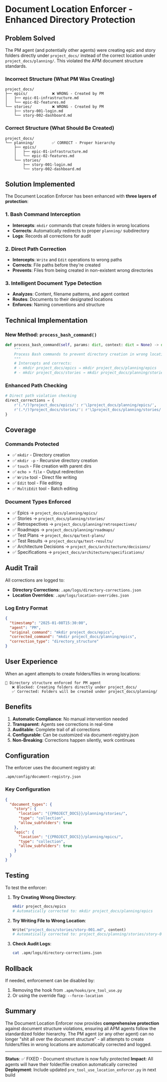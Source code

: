 # Document Location Enforcer - Enhanced Directory Protection

## Problem Solved

The PM agent (and potentially other agents) were creating epic and story folders directly under `project_docs/` instead of the correct location under `project_docs/planning/`. This violated the APM document structure standards.

### Incorrect Structure (What PM Was Creating)
```
project_docs/
├── epics/           ❌ WRONG - Created by PM
│   ├── epic-01-infrastructure.md
│   └── epic-02-features.md
└── stories/         ❌ WRONG - Created by PM
    ├── story-001-login.md
    └── story-002-dashboard.md
```

### Correct Structure (What Should Be Created)
```
project_docs/
└── planning/        ✅ CORRECT - Proper hierarchy
    ├── epics/
    │   ├── epic-01-infrastructure.md
    │   └── epic-02-features.md
    └── stories/
        ├── story-001-login.md
        └── story-002-dashboard.md
```

## Solution Implemented

The Document Location Enforcer has been enhanced with **three layers of protection**:

### 1. Bash Command Interception
- **Intercepts**: `mkdir` commands that create folders in wrong locations
- **Corrects**: Automatically redirects to proper `planning/` subdirectory
- **Logs**: Records all corrections for audit

### 2. Direct Path Correction
- **Intercepts**: `Write` and `Edit` operations to wrong paths
- **Corrects**: File paths before they're created
- **Prevents**: Files from being created in non-existent wrong directories

### 3. Intelligent Document Type Detection
- **Analyzes**: Content, filename patterns, and agent context
- **Routes**: Documents to their designated locations
- **Enforces**: Naming conventions and structure

## Technical Implementation

### New Method: `process_bash_command()`
```python
def process_bash_command(self, params: dict, context: dict = None) -> dict:
    """
    Process Bash commands to prevent directory creation in wrong locations
    """
    # Intercepts and corrects:
    # - mkdir project_docs/epics → mkdir project_docs/planning/epics
    # - mkdir project_docs/stories → mkdir project_docs/planning/stories
```

### Enhanced Path Checking
```python
# Direct path violation checking
direct_corrections = {
    r'(.*/)?project_docs/epics/': r'\1project_docs/planning/epics/',
    r'(.*/)?project_docs/stories/': r'\1project_docs/planning/stories/',
}
```

## Coverage

### Commands Protected
- ✅ `mkdir` - Directory creation
- ✅ `mkdir -p` - Recursive directory creation
- ✅ `touch` - File creation with parent dirs
- ✅ `echo > file` - Output redirection
- ✅ `Write` tool - Direct file writing
- ✅ `Edit` tool - File editing
- ✅ `MultiEdit` tool - Batch editing

### Document Types Enforced
- ✅ Epics → `project_docs/planning/epics/`
- ✅ Stories → `project_docs/planning/stories/`
- ✅ Retrospectives → `project_docs/planning/retrospectives/`
- ✅ Roadmaps → `project_docs/planning/roadmaps/`
- ✅ Test Plans → `project_docs/qa/test-plans/`
- ✅ Test Results → `project_docs/qa/test-results/`
- ✅ Architecture Decisions → `project_docs/architecture/decisions/`
- ✅ Specifications → `project_docs/architecture/specifications/`

## Audit Trail

All corrections are logged to:
- **Directory Corrections**: `.apm/logs/directory-corrections.json`
- **Location Overrides**: `.apm/logs/location-overrides.json`

### Log Entry Format
```json
{
  "timestamp": "2025-01-08T15:30:00",
  "agent": "PM",
  "original_command": "mkdir project_docs/epics",
  "corrected_command": "mkdir project_docs/planning/epics",
  "correction_type": "directory_structure"
}
```

## User Experience

When an agent attempts to create folders/files in wrong locations:

```
📁 Directory structure enforced for PM agent
   ❌ Blocked: Creating folders directly under project_docs/
   ✅ Corrected: Folders will be created under project_docs/planning/
```

## Benefits

1. **Automatic Compliance**: No manual intervention needed
2. **Transparent**: Agents see corrections in real-time
3. **Auditable**: Complete trail of all corrections
4. **Configurable**: Can be customized via document-registry.json
5. **Non-Breaking**: Corrections happen silently, work continues

## Configuration

The enforcer uses the document registry at:
```
.apm/config/document-registry.json
```

### Key Configuration
```json
{
  "document_types": {
    "story": {
      "location": "{{PROJECT_DOCS}}/planning/stories/",
      "type": "collection",
      "allow_subfolders": true
    },
    "epic": {
      "location": "{{PROJECT_DOCS}}/planning/epics/",
      "type": "collection",
      "allow_subfolders": true
    }
  }
}
```

## Testing

To test the enforcer:

1. **Try Creating Wrong Directory**:
   ```bash
   mkdir project_docs/epics
   # Automatically corrected to: mkdir project_docs/planning/epics
   ```

2. **Try Writing File to Wrong Location**:
   ```python
   Write("project_docs/stories/story-001.md", content)
   # Automatically corrected to: project_docs/planning/stories/story-001.md
   ```

3. **Check Audit Logs**:
   ```bash
   cat .apm/logs/directory-corrections.json
   ```

## Rollback

If needed, enforcement can be disabled by:
1. Removing the hook from `.apm/hooks/pre_tool_use.py`
2. Or using the override flag: `--force-location`

## Summary

The Document Location Enforcer now provides **comprehensive protection** against document structure violations, ensuring all APM agents follow the standardized folder hierarchy. The PM agent (or any other agent) can no longer "shit all over the document structure" - all attempts to create folders/files in wrong locations are automatically corrected and logged.

---

**Status**: ✅ FIXED - Document structure is now fully protected
**Impact**: All agents will have their folder/file creation automatically corrected
**Deployment**: Include updated `pre_tool_use_location_enforcer.py` in next build
